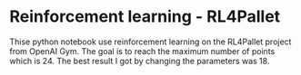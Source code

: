 # Reinforcement learning - RL4Pallet
 
Thise python notebook use reinforcement learning on the RL4Pallet project from OpenAI Gym. The goal is to reach the maximum number of points which is 24.
The best result I got by changing the parameters was 18.
